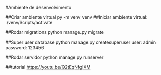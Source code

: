 #Ambiente de desenvolvimento

##Criar ambiente virtual
py -m venv venv
##Iniciar ambiente virtual:
./venv/Scripts/activate

##Rodar migrations
python manage.py migrate

##Super user database
python manage.py createsuperuser
user: admin
password: 123456

##Rodar servidor
python manage.py runserver

##tutorial
https://youtu.be/Q2tEqNfgIXM